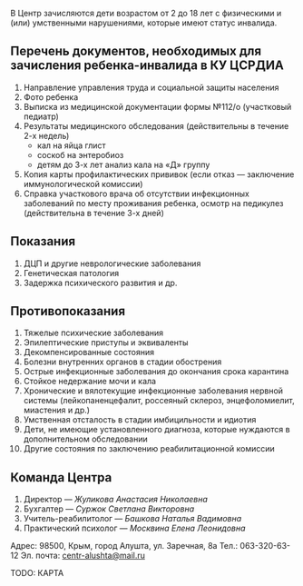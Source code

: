 В Центр зачисляются дети возрастом от 2 до 18 лет с физическими и (или) умственными нарушениями, которые имеют статус инвалида.

## Перечень документов, необходимых для зачисления ребенка-инвалида в КУ ЦСРДИА

1. Направление управления труда и социальной защиты населения
2. Фото ребенка
3. Выписка из медицинской документации формы №112/о (участковый педиатр)
4. Результаты медицинского обследования (действительны в течение 2-х недель)
    * кал на яйца глист
    * соскоб на энтеробиоз
    * детям до 3-х лет анализ кала на «Д» группу
5. Копия карты профилактических прививок (если отказ — заключение иммунологической комиссии)
6. Справка участкового врача об отсутствии инфекционных заболеваний по месту проживания ребенка, осмотр на педикулез (действительна в течение 3-х дней)

## Показания

1. ДЦП и другие неврологические заболевания
2. Генетическая патология
3. Задержка психического развития и др.

## Противопоказания

1. Тяжелые психические заболевания
2. Эпилептические приступы и эквиваленты
3. Декомпенсированные состояния
4. Болезни внутренних органов в стадии обострения
5. Острые инфекционные заболевания до окончания срока карантина
6. Стойкое недержание мочи и кала
7. Хронические и вялотекущие инфекционные заболевания нервной системы (лейкопаненцефалит, россеяный склероз, энцефоломиелит, миастения и др.)
8. Умственная отсталость в стадии имбицильности и идиотия
9. Дети, не имеющие установленного диагноза, которые нуждаются в дополнительном обследовании
10. Другие состояния по заключению реабилитационной комиссии

## Команда Центра

1. Директор — *Жуликова Анастасия Николаевна*
2. Бухгалтер — *Суржок Светлана Викторовна*
3. Учитель-реабилитолог — *Башкова Наталья Вадимовна*
4. Практический психолог — *Москвина Елена Леонидовна*

Адрес: 98500, Крым, город Алушта, ул. Заречная, 8а
Тел.: 063-320-63-12
Эл. почта: centr-alushta@mail.ru

TODO: КАРТА
